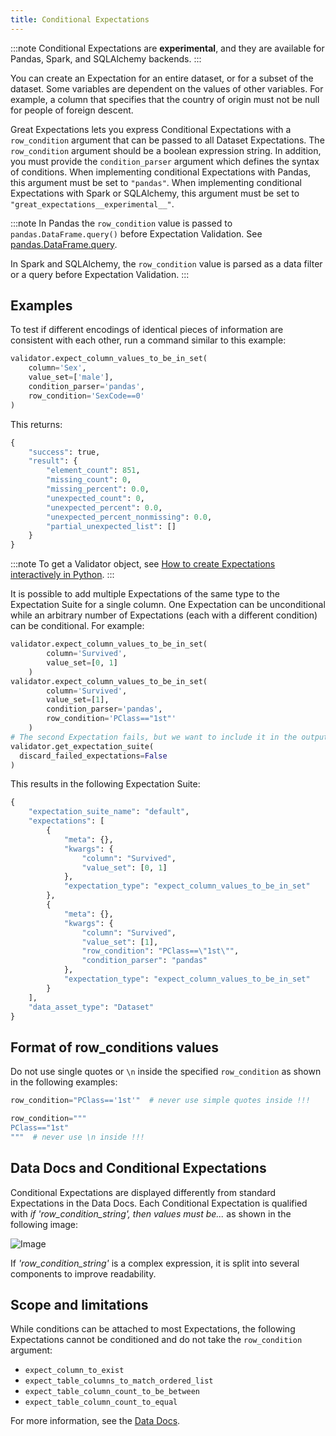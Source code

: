 ```yaml
---
title: Conditional Expectations
---
```


:::note
Conditional Expectations are **experimental**, and they are available for Pandas, Spark, and SQLAlchemy backends.
:::

You can create an Expectation for an entire dataset, or for a subset of the dataset. Some variables are dependent on the values of other variables. For example, a column that specifies that the country of origin must not be null for people of foreign descent.

Great Expectations lets you express Conditional Expectations with a `row_condition` argument that can be passed to all Dataset Expectations. The `row_condition` argument should be a boolean expression string. In addition, you must provide the `condition_parser` argument which defines the syntax of conditions. When implementing conditional Expectations with Pandas, this argument must be set to `"pandas"`. When implementing conditional Expectations with Spark or SQLAlchemy, this argument must be set to `"great_expectations__experimental__"`. 

:::note
In Pandas the `row_condition` value is passed to `pandas.DataFrame.query()` before Expectation Validation. See [pandas.DataFrame.query](https://pandas.pydata.org/pandas-docs/stable/reference/api/pandas.DataFrame.query.html).

In Spark and SQLAlchemy, the `row_condition` value is parsed as a data filter or a query before Expectation Validation.
:::

## Examples

To test if different encodings of identical pieces of information are consistent with each other, run a command similar to this example:

<!--A snippet is required for this code block.-->

```python
validator.expect_column_values_to_be_in_set(
    column='Sex',
    value_set=['male'],
    condition_parser='pandas',
    row_condition='SexCode==0'
)
```

This returns:

```python
{
    "success": true,
    "result": {
        "element_count": 851,
        "missing_count": 0,
        "missing_percent": 0.0,
        "unexpected_count": 0,
        "unexpected_percent": 0.0,
        "unexpected_percent_nonmissing": 0.0,
        "partial_unexpected_list": []
    }
}
```

:::note
To get a Validator object, see [How to create Expectations interactively in Python](../../guides/expectations/how_to_create_and_edit_expectations_with_instant_feedback_from_a_sample_batch_of_data.md).
:::

It is possible to add multiple Expectations of the same type to the Expectation Suite for a single column. One Expectation can be unconditional while an arbitrary number of Expectations (each with a different condition) can be conditional. For example:

```python
validator.expect_column_values_to_be_in_set(
        column='Survived',
        value_set=[0, 1]
    )
validator.expect_column_values_to_be_in_set(
        column='Survived',
        value_set=[1],
        condition_parser='pandas',
        row_condition='PClass=="1st"'
    )
# The second Expectation fails, but we want to include it in the output:
validator.get_expectation_suite(
  discard_failed_expectations=False
)  
```

This results in the following Expectation Suite:

```python
{
    "expectation_suite_name": "default",
    "expectations": [
        {
            "meta": {},
            "kwargs": {
                "column": "Survived",
                "value_set": [0, 1]
            },
            "expectation_type": "expect_column_values_to_be_in_set"
        },
        {
            "meta": {},
            "kwargs": {
                "column": "Survived",
                "value_set": [1],
                "row_condition": "PClass==\"1st\"",
                "condition_parser": "pandas"
            },
            "expectation_type": "expect_column_values_to_be_in_set"
        }
    ],
    "data_asset_type": "Dataset"
}
```

## Format of row_conditions values


Do not use single quotes or `\n` inside the specified `row_condition` as shown in the following examples:

```python 
row_condition="PClass=='1st'"  # never use simple quotes inside !!!
```

```python 
row_condition="""
PClass=="1st"
"""  # never use \n inside !!!
```

## Data Docs and Conditional Expectations

Conditional Expectations are displayed differently from standard Expectations in the Data Docs. Each Conditional Expectation is qualified with *if 'row_condition_string', then values must be...* as shown in the following image:

![Image](../../images/conditional_data_docs_screenshot.png)

If *'row_condition_string'* is a complex expression, it is split into several components to improve readability.

## Scope and limitations

While conditions can be attached to most Expectations, the following Expectations cannot be conditioned and do not take the `row_condition` argument:

* ```expect_column_to_exist```
* ```expect_table_columns_to_match_ordered_list```
* ```expect_table_column_count_to_be_between```
* ```expect_table_column_count_to_equal```

For more information, see the [Data Docs](../../terms/data_docs.md).
